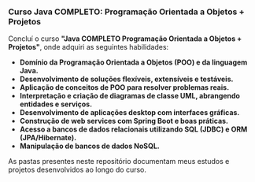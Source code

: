 ### Curso Java COMPLETO: Programação Orientada a Objetos + Projetos

Concluí o curso **"Java COMPLETO Programação Orientada a Objetos + Projetos"**, onde adquiri as seguintes habilidades:

- **Domínio da Programação Orientada a Objetos (POO) e da linguagem Java.**
- **Desenvolvimento de soluções flexíveis, extensíveis e testáveis.**
- **Aplicação de conceitos de POO para resolver problemas reais.**
- **Interpretação e criação de diagramas de classe UML, abrangendo entidades e serviços.**
- **Desenvolvimento de aplicações desktop com interfaces gráficas.**
- **Construção de web services com Spring Boot e boas práticas.**
- **Acesso a bancos de dados relacionais utilizando SQL (JDBC) e ORM (JPA/Hibernate).**
- **Manipulação de bancos de dados NoSQL.**

As pastas presentes neste repositório documentam meus estudos e projetos desenvolvidos ao longo do curso.
